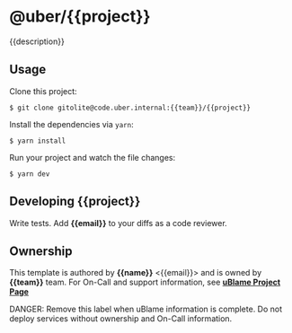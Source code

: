 # @uber/{{project}}

{{description}}

## Usage

Clone this project:

```
$ git clone gitolite@code.uber.internal:{{team}}/{{project}}
```

Install the dependencies via `yarn`:

```
$ yarn install
```

Run your project and watch the file changes:

```
$ yarn dev
```

## Developing {{project}}

Write tests. Add **{{email}}** to your diffs as a code reviewer.

## Ownership

This template is authored by **{{name}}** <{{email}}> and is owned by **{{team}}** team. For On-Call and support information, see **[uBlame Project Page](https://ublame.uberinternal.com/TODO)**

DANGER: Remove this label when uBlame information is complete. Do not deploy services without ownership and On-Call information.
